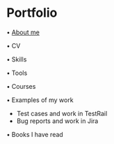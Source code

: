 # Portfolio
• [About me](url)

• CV

• Skills

• Tools

• Courses

• Examples of my work
* Test cases and work in TestRail
* Bug reports and work in Jira


• Books I have read
